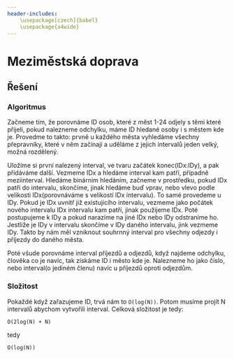 ```yaml
---
header-includes:
	\usepackage[czech]{babel}
	\usepackage{a4wide}
---
```

# Meziměstská doprava
## Řešení
### Algoritmus
Začneme tím, že porovnáme ID osob, které z měst 1-24 odjely s těmi které přijeli, pokud nalezneme odchylku, máme ID 
hledané osoby i s městem kde je. Provedme to takto: prvně u každého města vyhledáme všechny přepravníky, které v něm 
začínají a uděláme z jejich intervalů jeden velký, možná rozdělený.

Uložíme si první nalezený interval, ve tvaru začátek konec(IDx:IDy),  a pak přidáváme další. Vezmeme IDx a hledáme 
interval kam patří, případně meziinterval. Hledáme binárním hledáním, začneme v prostředku, pokud IDx patří do 
intervalu, skončíme, jinak hledáme buď vprav, nebo vlevo podle velikosti IDx(porovnáváme s velikostí IDx intervalu). To 
samé provedeme u IDy. Pokud je IDx uvnitř již existujícího intervalu, vezmeme jako počátek nového intervalu IDx 
intervalu kam patří, jinak použijeme IDx. Poté postupujeme k IDy a pokud narazíme na jiné IDx nebo IDy odstraníme ho. 
Jestliže je IDy v intervalu skončíme v IDy daného intervalu, jink vezmeme IDy. Takto by nám měl vzniknout souhrnný 
interval pro všechny odjezdy i příjezdy do daného města.

Poté všude porovnáme interval příjezdů a odjezdů, když najdeme odchylku, člověka co je navíc, tak získáme ID i město kde 
je. Nalezneme ho jako číslo, nebo interval(o jediném členu) navíc u příjezdů oproti odjezdům.

### Složitost
Pokaždé když zařazujeme ID, trvá nám to `O(log(N))`. Potom musíme projít N intervalů abychom vytvořili interval. Celková 
složitost je tedy:
```
O(2log(N) + N)
```
tedy
```
O(log(N))
```
